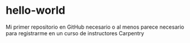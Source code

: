 # hello-world
Mi primer repositorio en GitHub
necesario o al menos parece necesario para registrarme en un curso de instructores Carpentry
